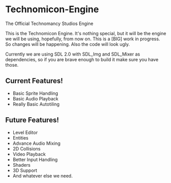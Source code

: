 # Technomicon-Engine
The Official Technomancy Studios Engine

This is the Technomicon Engine. It's nothing special, but it will be the engine we will be using, hopefully, from now on.
This is a [BIG] work in progress. So changes will be happening. Also the code will look ugly.

Currently we are using SDL 2.0 with SDL_Img and SDL_Mixer as dependencies, so if you are brave enough to build it make sure you have those.

## Current Features!
  - Basic Sprite Handling
  - Basic Audio Playback
  - Really Basic Autotiling

## Future Features!
  - Level Editor
  - Entities
  - Advance Audio Mixing
  - 2D Collisions
  - Video Playback
  - Better Input Handling
  - Shaders
  - 3D Support
  - And whatever else we need.
